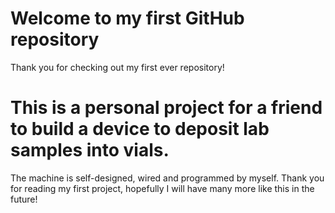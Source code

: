 # Welcome to my first GitHub repository

Thank you for checking out my first ever repository!

# This is a personal project for a friend to build a device to deposit lab samples into vials.

The machine is self-designed, wired and programmed by myself.
Thank you for reading my first project, hopefully I will have many more like this in the future!